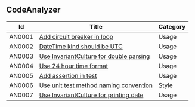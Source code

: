 ## CodeAnalyzer

| Id  | Title | Category |
| --- | ----- | -------- |
| AN0001 | [Add circuit breaker in loop](/docs/AN0001.md) | Usage |
| AN0002 | [DateTime kind should be UTC](/docs/AN0002.md) | Usage |
| AN0003 | [Use InvariantCulture for double parsing](../../docs/AN0002.md) | Usage |
| AN0004 | [Use 24 hour time format](/docs/AN0002.md) | Usage |
| AN0005 | [Add assertion in test](/docs/AN0002.md) | Usage |
| AN0006 | [Use unit test method naming convention](/docs/AN0002.md) | Style |
| AN0007 | [Use InvariantCulture for printing date](/docs/AN0002.md) | Usage |

